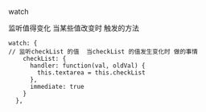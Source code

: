 

watch 

监听值得变化  当某些值改变时 触发的方法

```vue
watch: {
// 监听checkList 的值  当checkList 的值发生变化时 做的事情
    checkList: {
      handler: function(val, oldVal) {
        this.textarea = this.checkList
      },
      immediate: true
    }
  },
```

